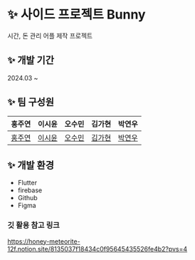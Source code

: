 # ✨ 사이드 프로젝트 Bunny
시간, 돈 관리 어플 제작 프로젝트
## ✨ 개발 기간
2024.03 ~
## ✨ 팀 구성원


| 홍주연                      | 이시윤                      | 오수민                      | 김가현                      | 박연우                      |
| --------------------------- | --------------------------- | ---------------------------  | --------------------------- | --------------------------- |
| [홍주연](링크_팀원1_프로필) | [이시윤](링크_팀원2_프로필) | [오수민](링크_팀원3_프로필)| [김가현](https://github.com/gahyeon11) | [박연우](https://github.com/ParkYW20) |

## ✨ 개발 환경
- Flutter
- firebase
- Github
- Figma

### 깃 활용 참고 링크
https://honey-meteorite-12f.notion.site/8135037f18434c0f95645435526fe4b2?pvs=4
